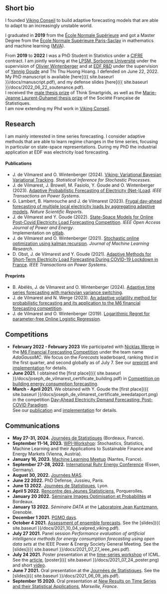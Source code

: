 ## Short bio

I founded [Viking Conseil](http://vikingconseil.fr/) to build adaptive forecasting models that are able to adapt to an increasingly unstable world.

I graduated in **2019** from the [École Normale Supérieure](https://www.ens.fr) and got a Master Degree from the [École Normale Supérieure Paris-Saclay](https://ens-paris-saclay.fr/en/) in mathematics and machine learning ([MVA](https://www.master-mva.com/)).

From **2019** to **2022** I was a PhD Student in Statistics under a [CIFRE](https://www.enseignementsup-recherche.gouv.fr/cid22130/les-cifre.html/) contract. I am jointly working at the [LPSM, Sorbonne Université](https://www.lpsm.paris/) under the supervision of [Olivier Wintenberger](http://wintenberger.fr/) and at [EDF R&D](https://www.edf.fr/groupe-edf/inventer-l-avenir-de-l-energie/r-d-un-savoir-faire-mondial) under the supervision of [Yannig Goude](https://www.imo.universite-paris-saclay.fr/~goude/about.html) and Thi Thu Huong Hoang. I defended on June 22, 2022.\
My PhD manuscript is available [here]({{ site.baseurl }}/docs/manuscript.pdf), and my defense slides [here]({{ site.baseurl }}/docs/2022_06_22_soutenance.pdf).\
I received the [male thesis prize](https://www.thinksmartgrids.fr/actualites/prix-de-these-think-smartgrids) of Think Smartgrids, as well as the [Marie-Jeanne Laurent-Duhamel thesis prize](https://www.sfds.asso.fr/fr/group/prix_et_bourses/544-le_prix_marie_jeanne_laurent_duhamel/) of the Société Française de Statistiques.\
I am now extending my Phd work in [Viking Conseil](http://vikingconseil.fr/).


## Research

I am mainly interested in time series forecasting. I consider adaptive methods that are able to learn regime changes in the time series, focusing in particular on state-space representations. During my PhD the industrial application at EDF was electricity load forecasting.

#### Publications

* J. de Vilmarest and O. Wintenberger (2024). [Viking: Variational Bayesian Variational Tracking](https://link.springer.com/article/10.1007/s11203-024-09312-7). *Statistical Inference for Stochastic Processes*.
* J. de Vilmarest, J. Browell, M. Fasiolo, Y. Goude and O. Wintenberger (2023). [Adaptive Probabilistic Forecasting of Electricity (Net-)Load](https://ieeexplore.ieee.org/document/10234679). *IEEE Transactions on Power Systems*.
* G. Lambert, B. Hamrouche and J. de Vilmarest (2023). [Frugal day-ahead forecasting of multiple local electricity loads by aggregating adaptive models](https://www.nature.com/articles/s41598-023-42488-1). *Nature Scientific Reports*.
* J. de Vilmarest and Y. Goude (2022). [State-Space Models for Online Post-Covid Electricity Load Forecasting Competition](https://ieeexplore.ieee.org/document/9677626). *IEEE Open Access Journal of Power and Energy*.\
Implementation on [gitlab](https://gitlab.com/JosephdeVilmarest/state-space-post-covid-forecasting).
* J. de Vilmarest and O. Wintenberger (2021). [Stochastic online optimization using kalman recursion](https://www.jmlr.org/papers/v22/20-618.html). *Journal of Machine Learning Research*.
* D. Obst, J. de Vilmarest and Y. Goude (2021). [Adaptive Methods for Short-Term Electricity Load Forecasting During COVID-19 Lockdown in France](https://ieeexplore.ieee.org/abstract/document/9382417?casa_token=pIp_LDE7e0MAAAAA:F3lsUFypBN28V95VtTBd2NQyf7vr2hDmh77GlR4fkvmyvAprzuh5VqDV-nBS9jqIDVWHbxv2ecI6). *IEEE Transactions on Power Systems*.

#### Preprints

* B. Abélès, J. de Vilmarest and O. Wintenberger (2024). [Adaptive time series forecasting with markovian variance switching](https://arxiv.org/abs/2402.14684).
* J. de Vilmarest and N. Werge (2023). [An adaptive volatility method for probabilistic forecasting and its application to the M6 financial forecasting competition](https://arxiv.org/abs/2303.01855).
* J. de Vilmarest and O. Wintenberger (2019). [Logarithmic Regret for parameter-free Online Logistic Regression](https://arxiv.org/abs/1902.09803).


## Competitions

* **February 2022 - February 2023** We participated with [Nicklas Werge](https://nicklaswerge.github.io/) in the [M6 Financial Forecasting Competition](https://m6competition.com/) under the team name *AdaGaussMC*. We focus on the *Forecasts* leaderboard, ranking third in the first quarter, and second globally as of July 7.
See our [preprint](https://arxiv.org/abs/2303.01855) and [implementation](https://gitlab.com/JdeVilmarest/m6-ijf) for details.
* **June 2021.** I obtained the [first place]({{ site.baseurl }}/docs/joseph_de_vilmarest_certificate_building.pdf) in [Competition on building energy consumption forecasting](http://www.gecad.isep.ipp.pt/smartgridcompetitions/).
* **March - April 2021.** We obtained with Y. Goude the [first place]({{ site.baseurl }}/docs/joseph_de_vilmarest_certificate_ieeedataport.png) in the competition [Day-Ahead Electricity Demand Forecasting: Post-COVID Paradigm](https://ieee-dataport.org/competitions/day-ahead-electricity-demand-forecasting-post-covid-paradigm).\
See our [publication](https://ieeexplore.ieee.org/document/9677626) and [implementation](https://gitlab.com/JosephdeVilmarest/state-space-post-covid-forecasting) for details.


## Communications

* **May 27-31, 2024.** [Journées de Statistiques](https://jds2024.sciencesconf.org/) (Bordeaux, France).
* **September 11-14, 2023.** [WPI-Workshop](https://wpi.univie.ac.at/): Stochastics, Statistics, Machine Learning and their Applications to Sustainable Finance and Energy Markets (Vienna, Austria).
* **January 16, 2023.** [Machine Learning Meetup](https://www.meetup.com/fr-FR/nantes-machine-learning-meetup/) (Nantes, France).
* **September 27-28, 2022.** [International Ruhr Energy Conference](https://www.inrec.wiwi.uni-due.de/) (Essen, Germany).
* **August 30, 2022.** [Journées MAS](https://mas2022.sciencesconf.org/). 
* **June 22 2022.** PhD Defense, Jussieu, Paris.
* **June 13 2022.** [Journées de Statistiques](https://jds22.sciencesconf.org/), Lyon.
* **April 5 2022.** [Rencontre des Jeunes Statisticiens](https://rjs2022.sciencesconf.org/), Porquerolles.
* **January 20 2022.** [Séminaire Images Optimisation et Probabilités](https://www.math.u-bordeaux.fr/imb/seminaire-image-optimisation-et-probabilites) at Bordeaux.
* **January 13 2022.** *Séminaire DATA* at the [Laboratoire Jean Kuntzmann](https://www-ljk.imag.fr/#header), Grenoble.
* **December 1 2021.** [PGMO days](https://www.fondation-hadamard.fr/fr/pgmo/pgmodays).
* **October 4 2021.** [Assessment of ensemble forecasts](http://wintenberger.fr/VALPRED). See the [slides]({{ site.baseurl }}/docs/2021_10_04_valpred_viking.pdf).
* **July 27 2021.** Panel session *Performance evaluation of artificial intelligence methods for energy consumption forecasting using open data sets* at the IEEE Power & Energy Society General Meeting. See the [slides]({{ site.baseurl }}/docs/2021_07_27_ieee_pes.pdf).
* **July 24 2021.** Poster presentation at the [time-series workshop](http://roseyu.com/time-series-workshop/) of ICML. See the [article](http://roseyu.com/time-series-workshop/submissions/2021/TSW-ICML2021_paper_15.pdf), [poster]({{ site.baseurl }}/docs/2021_07_24_poster.png) and short [video](https://www.youtube.com/watch?v=2jkENYgQxTA).
* **June 7 2021.** Oral presentation at the [Journées de Statistiques](https://jds2021.sciencesconf.org/). See the [slides]({{ site.baseurl }}/docs/2021_06_09_jds.pdf).
* **September 15 2020.** Oral presentation at [New Results on Time Series and their Statistical Applications](https://www.cirm-math.com/2233hybrid.html), *Marseille, France*.
